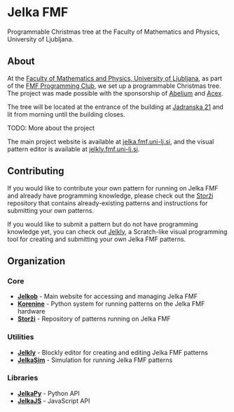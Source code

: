 # Jelka FMF

Programmable Christmas tree at the Faculty of Mathematics and Physics, University of Ljubljana.

## About

At the [Faculty of Mathematics and Physics, University of Ljubljana](https://www.fmf.uni-lj.si/), as part of the [FMF Programming Club](https://programerski-klub-fmf.github.io/), we set up a programmable Christmas tree. The project was made possible with the sponsorship of [Abelium](https://abelium.si/) and [Acex](https://acex.si/).

The tree will be located at the entrance of the building at [Jadranska 21](https://www.google.si/maps/place/Jadranska+ulica+21,+1000+Ljubljana) and lit from morning until the building closes.

TODO: More about the project

The main project website is available at [jelka.fmf.uni-lj.si](https://jelka.fmf.uni-lj.si/), and the visual pattern editor is available at [jelkly.fmf.uni-lj.si](https://jelkly.fmf.uni-lj.si/).

## Contributing

If you would like to contribute your own pattern for running on Jelka FMF and already have programming knowledge, please check out the [Storži](https://github.com/Jelka-FMF/Storzi) repository that contains already-existing patterns and instructions for submitting your own patterns.

If you would like to submit a pattern but do not have programming knowledge yet, you can check out [Jelkly](https://jelkly.fmf.uni-lj.si/docs), a Scratch-like visual programming tool for creating and submitting your own Jelka FMF patterns.

## Organization

### Core

- **[Jelkob](https://github.com/Jelka-FMF/Jelkob)** - Main website for accessing and managing Jelka FMF
- **[Korenine](https://github.com/Jelka-FMF/Korenine)** - Python system for running patterns on the Jelka FMF hardware
- **[Storži](https://github.com/Jelka-FMF/Storzi)** - Repository of patterns running on Jelka FMF

### Utilities

- **[Jelkly](https://github.com/Jelka-FMF/Jelkly)** - Blockly editor for creating and editing Jelka FMF patterns
- **[JelkaSim](https://github.com/Jelka-FMF/JelkaSim)** - Simulation for running Jelka FMF patterns

### Libraries

- **[JelkaPy](https://github.com/Jelka-FMF/JelkaPy)** - Python API
- **[JelkaJS](https://github.com/Jelka-FMF/JelkaJS)** - JavaScript API

